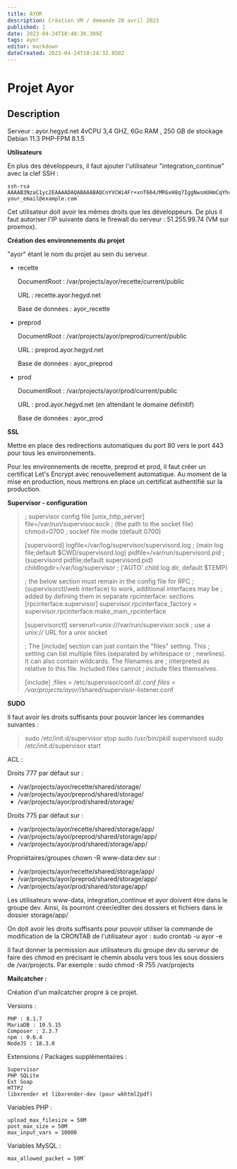 ```yaml
---
title: AYOR
description: Création VM / demande 20 avril 2023
published: 1
date: 2023-04-24T10:48:30.309Z
tags: ayor
editor: markdown
dateCreated: 2023-04-24T10:24:32.850Z
---
```


# Projet Ayor


## Description

Serveur : ayor.hegyd.net
4vCPU 3,4 GHZ, 6Go RAM , 250 GB de stockage
Debian 11.3
PHP-FPM 8.1.5

**Utilisateurs**

En plus des développeurs, il faut ajouter l'utilisateur "integration_continue" avec la clef SSH :

	ssh-rsa AAAAB3NzaC1yc2EAAAADAQABAAABAQCnYVCWi4Fr+xnT664/MRGxH8q7IggNwsmUHmCqYhcMVoTW7vZ18CdZ6Zo5YLpV8HAsSNHpkGMQexhe5JTo9ZYXFaG5cOlsiIUDTwHO6oaiGRVnOl5uhj2cqJtgfuoqmw+a8xtEv79gA3K8NZ3xxTAW8S/yN6C4uMQkq3aBx7MDvmva72FsogJ5e9dtXJy9CMgpcDB6YUtNQjm0dzBqky42p43VnbpvDR0EqUvbvFPo62TnepLv5C9CvUSDOlo4Wu2kSCZF0xzFtyo5PN0GO+Z/FVYQxxhkJfx+H+aCYcia04r0wr4cEvdxtjAu0LlBRus7MY/l0xWplz+b1PkDiib3 your_email@example.com`

Cet utilisateur doit avoir les mêmes droits que les développeurs.
De plus il faut autoriser l'IP suivante dans le firewall du serveur : 51.255.99.74 (VM sur proxmox).

**Création des environnements du projet**

"ayor" étant le nom du projet au sein du serveur.

- recette

    DocumentRoot : /var/projects/ayor/recette/current/public
    
    URL : recette.ayor.hegyd.net
    
    Base de données : ayor_recette

- preprod

    DocumentRoot : /var/projects/ayor/preprod/current/public
    
    URL : preprod.ayor.hegyd.net
    
    Base de données : ayor_preprod

- prod

    DocumentRoot : /var/projects/ayor/prod/current/public
    
    URL : prod.ayor.hegyd.net (en attendant le domaine définitif)
    
    Base de données : ayor_prod


**SSL**

Mettre en place des redirections automatiques du port 80 vers le port 443 pour tous les environnements.

Pour les environnements de recette, preprod et prod, il faut créer un certificat Let's Encrypt avec renouvellement automatique. Au moment de la mise en production, nous mettrons en place un certificat authentifié sur la production.

**Supervisor - configuration**

> ; supervisor config file
> [unix_http_server]
> file=/var/run/supervisor.sock   ; (the path to the socket file)
> chmod=0700                       ; sockef file mode (default 0700)
> 
> [supervisord]
> logfile=/var/log/supervisor/supervisord.log ; (main log file;default $CWD/supervisord.log)
> pidfile=/var/run/supervisord.pid ; (supervisord pidfile;default supervisord.pid)
> childlogdir=/var/log/supervisor            ; ('AUTO' child log dir, default $TEMP)
> 
> ; the below section must remain in the config file for RPC
> ; (supervisorctl/web interface) to work, additional interfaces may be
> ; added by defining them in separate rpcinterface: sections
> [rpcinterface:supervisor]
> supervisor.rpcinterface_factory = supervisor.rpcinterface:make_main_rpcinterface
> 
> [supervisorctl]
> serverurl=unix:///var/run/supervisor.sock ; use a unix:// URL  for a unix socket
> 
> ; The [include] section can just contain the "files" setting.  This
> ; setting can list multiple files (separated by whitespace or
> ; newlines).  It can also contain wildcards.  The filenames are
> ; interpreted as relative to this file.  Included files cannot
> ; include files themselves.
> 
> [include]
> ;files = /etc/supervisor/conf.d/*.conf
> files = /var/projects/ayor/*/shared/supervisor-listener.conf

 
**SUDO**

Il faut avoir les droits suffisants pour pouvoir lancer les commandes suivantes :
> sudo /etc/init.d/supervisor stop
> sudo /usr/bin/pkill supervisord
> sudo /etc/init.d/supervisor start

ACL :

Droits 777 par défaut sur :
- /var/projects/ayor/recette/shared/storage/
- /var/projects/ayor/preprod/shared/storage/
- /var/projects/ayor/prod/shared/storage/

Droits 775 par défaut sur :
- /var/projects/ayor/recette/shared/storage/app/
- /var/projects/ayor/preprod/shared/storage/app/
- /var/projects/ayor/prod/shared/storage/app/

Propriétaires/groupes chown -R www-data:dev sur :
- /var/projects/ayor/recette/shared/storage/app/
- /var/projects/ayor/preprod/shared/storage/app/
- /var/projects/ayor/prod/shared/storage/app/

Les utilisateurs www-data, integration_continue et ayor doivent être dans le groupe dev. Ainsi, ils pourront créer/editer des dossiers et fichiers dans le dossier storage/app/

On doit avoir les droits suffisants pour pouvoir utiliser la commande de modification de la CRONTAB de l'utilisateur ayor :
sudo crontab -u ayor -e

Il faut donner la permission aux utilisateurs du groupe dev du serveur de faire des chmod en précisant le chemin absolu vers tous les sous dossiers de /var/projects. Par exemple :
sudo chmod -R 755 /var/projects

**Mailcatcher :**

Création d'un mailcatcher propre à ce projet.

Versions :

	PHP : 8.1.7
	MariaDB : 10.5.15
	Composer : 2.3.7
	npm : 9.6.4
	NodeJS : 18.3.0

Extensions / Packages supplémentaires :

	Supervisor
	PHP SQLite
	Ext Soap
	HTTP2
	libxrender et libxrender-dev (pour wkhtml2pdf)


Variables PHP :

	upload_max_filesize = 50M
	post_max_size = 50M
	max_input_vars = 10000

Variables MySQL :

	max_allowed_packet = 50M`

